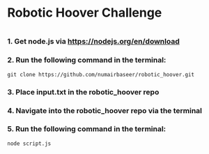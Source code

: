 # Robotic Hoover Challenge
#
### 1. Get node.js via https://nodejs.org/en/download
### 2. Run the following command in the terminal:
```
git clone https://github.com/numairbaseer/robotic_hoover.git
```
### 3. Place input.txt in the robotic_hoover repo
### 4. Navigate into the robotic_hoover repo via the terminal
### 5. Run the following command in the terminal:
```
node script.js
```
